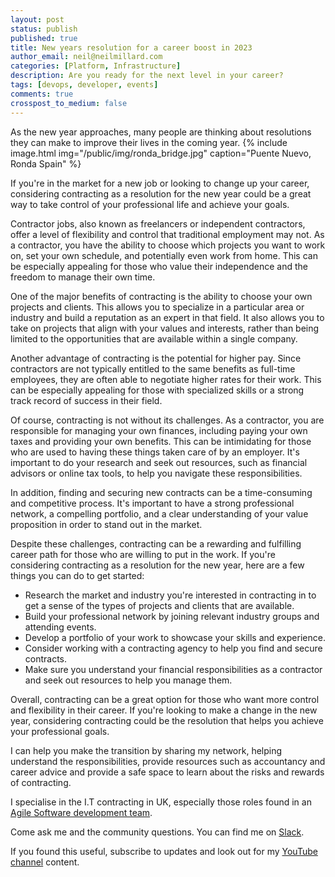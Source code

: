 ```yaml
---
layout: post
status: publish
published: true
title: New years resolution for a career boost in 2023
author_email: neil@neilmillard.com
categories: [Platform, Infrastructure]
description: Are you ready for the next level in your career?
tags: [devops, developer, events]
comments: true
crosspost_to_medium: false
---
```

As the new year approaches, many people are thinking about resolutions they can make to improve their lives in the coming year.
{% include image.html
img="/public/img/ronda_bridge.jpg"
caption="Puente Nuevo, Ronda Spain" %}

If you're in the market for a new job or looking to change up your career, considering contracting as a resolution for
the new year could be a great way to take control of your professional life and achieve your goals.

Contractor jobs, also known as freelancers or independent contractors, offer a level of flexibility and control that
traditional employment may not. As a contractor, you have the ability to choose which projects you want to work on, set
your own schedule, and potentially even work from home. This can be especially appealing for those who value their
independence and the freedom to manage their own time.

One of the major benefits of contracting is the ability to choose your own projects and clients. This allows you to
specialize in a particular area or industry and build a reputation as an expert in that field. It also allows you to
take on projects that align with your values and interests, rather than being limited to the opportunities that are
available within a single company.

Another advantage of contracting is the potential for higher pay. Since contractors are not typically entitled to the
same benefits as full-time employees, they are often able to negotiate higher rates for their work. This can be
especially appealing for those with specialized skills or a strong track record of success in their field.

Of course, contracting is not without its challenges. As a contractor, you are responsible for managing your own
finances, including paying your own taxes and providing your own benefits. This can be intimidating for those who are
used to having these things taken care of by an employer. It's important to do your research and seek out resources,
such as financial advisors or online tax tools, to help you navigate these responsibilities.

In addition, finding and securing new contracts can be a time-consuming and competitive process. It's important to have
a strong professional network, a compelling portfolio, and a clear understanding of your value proposition in order to
stand out in the market.

Despite these challenges, contracting can be a rewarding and fulfilling career path for those who are willing to put in
the work. If you're considering contracting as a resolution for the new year, here are a few things you can do to get
started:

* Research the market and industry you're interested in contracting in to get a sense of the types of projects and
clients that are available.
* Build your professional network by joining relevant industry groups and attending events.
* Develop a portfolio of your work to showcase your skills and experience.
* Consider working with a contracting agency to help you find and secure contracts.
* Make sure you understand your financial responsibilities as a contractor and seek out resources to help you manage
them.

Overall, contracting can be a great option for those who want more control and flexibility in their career.
If you're looking to make a change in the new year, considering contracting could be the resolution that helps you
achieve your professional goals.

I can help you make the transition by sharing my network, helping understand the responsibilities, provide resources
such as accountancy and career advice and provide a safe space to learn about the risks and rewards of contracting.

I specialise in the I.T contracting in UK, especially those roles found in an [Agile Software development team][teamvideo].


Come ask me and the community questions. You can find me on [Slack]({{site.data.slack.invite}}).


If you found this useful, subscribe to updates and look out for my [YouTube channel]({{site.data.youtube.channel}}) content.

[teamvideo]: https://www.youtube.com/watch?v=Sw6jAooQE1Y
